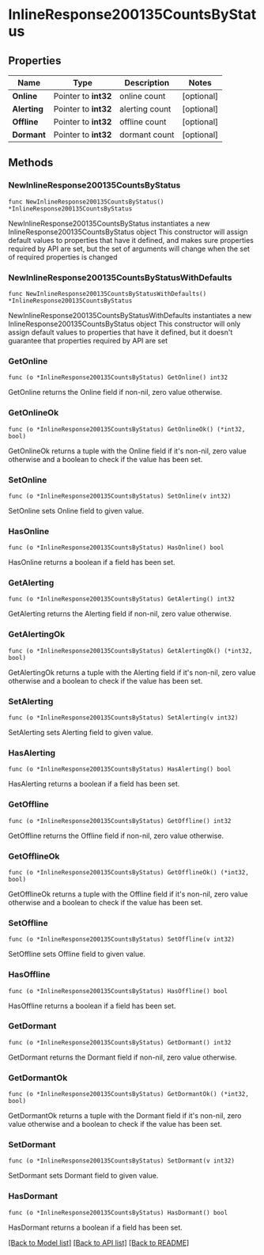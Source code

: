 # InlineResponse200135CountsByStatus

## Properties

Name | Type | Description | Notes
------------ | ------------- | ------------- | -------------
**Online** | Pointer to **int32** | online count | [optional] 
**Alerting** | Pointer to **int32** | alerting count | [optional] 
**Offline** | Pointer to **int32** | offline count | [optional] 
**Dormant** | Pointer to **int32** | dormant count | [optional] 

## Methods

### NewInlineResponse200135CountsByStatus

`func NewInlineResponse200135CountsByStatus() *InlineResponse200135CountsByStatus`

NewInlineResponse200135CountsByStatus instantiates a new InlineResponse200135CountsByStatus object
This constructor will assign default values to properties that have it defined,
and makes sure properties required by API are set, but the set of arguments
will change when the set of required properties is changed

### NewInlineResponse200135CountsByStatusWithDefaults

`func NewInlineResponse200135CountsByStatusWithDefaults() *InlineResponse200135CountsByStatus`

NewInlineResponse200135CountsByStatusWithDefaults instantiates a new InlineResponse200135CountsByStatus object
This constructor will only assign default values to properties that have it defined,
but it doesn't guarantee that properties required by API are set

### GetOnline

`func (o *InlineResponse200135CountsByStatus) GetOnline() int32`

GetOnline returns the Online field if non-nil, zero value otherwise.

### GetOnlineOk

`func (o *InlineResponse200135CountsByStatus) GetOnlineOk() (*int32, bool)`

GetOnlineOk returns a tuple with the Online field if it's non-nil, zero value otherwise
and a boolean to check if the value has been set.

### SetOnline

`func (o *InlineResponse200135CountsByStatus) SetOnline(v int32)`

SetOnline sets Online field to given value.

### HasOnline

`func (o *InlineResponse200135CountsByStatus) HasOnline() bool`

HasOnline returns a boolean if a field has been set.

### GetAlerting

`func (o *InlineResponse200135CountsByStatus) GetAlerting() int32`

GetAlerting returns the Alerting field if non-nil, zero value otherwise.

### GetAlertingOk

`func (o *InlineResponse200135CountsByStatus) GetAlertingOk() (*int32, bool)`

GetAlertingOk returns a tuple with the Alerting field if it's non-nil, zero value otherwise
and a boolean to check if the value has been set.

### SetAlerting

`func (o *InlineResponse200135CountsByStatus) SetAlerting(v int32)`

SetAlerting sets Alerting field to given value.

### HasAlerting

`func (o *InlineResponse200135CountsByStatus) HasAlerting() bool`

HasAlerting returns a boolean if a field has been set.

### GetOffline

`func (o *InlineResponse200135CountsByStatus) GetOffline() int32`

GetOffline returns the Offline field if non-nil, zero value otherwise.

### GetOfflineOk

`func (o *InlineResponse200135CountsByStatus) GetOfflineOk() (*int32, bool)`

GetOfflineOk returns a tuple with the Offline field if it's non-nil, zero value otherwise
and a boolean to check if the value has been set.

### SetOffline

`func (o *InlineResponse200135CountsByStatus) SetOffline(v int32)`

SetOffline sets Offline field to given value.

### HasOffline

`func (o *InlineResponse200135CountsByStatus) HasOffline() bool`

HasOffline returns a boolean if a field has been set.

### GetDormant

`func (o *InlineResponse200135CountsByStatus) GetDormant() int32`

GetDormant returns the Dormant field if non-nil, zero value otherwise.

### GetDormantOk

`func (o *InlineResponse200135CountsByStatus) GetDormantOk() (*int32, bool)`

GetDormantOk returns a tuple with the Dormant field if it's non-nil, zero value otherwise
and a boolean to check if the value has been set.

### SetDormant

`func (o *InlineResponse200135CountsByStatus) SetDormant(v int32)`

SetDormant sets Dormant field to given value.

### HasDormant

`func (o *InlineResponse200135CountsByStatus) HasDormant() bool`

HasDormant returns a boolean if a field has been set.


[[Back to Model list]](../README.md#documentation-for-models) [[Back to API list]](../README.md#documentation-for-api-endpoints) [[Back to README]](../README.md)


